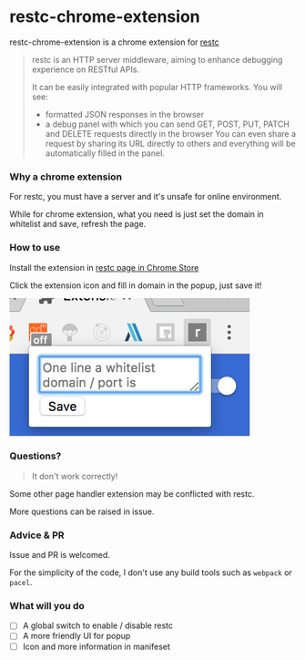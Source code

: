 # restc-chrome-extension

restc-chrome-extension is a chrome extension for [restc](https://github.com/elemefe/restc)

> restc is an HTTP server middleware, aiming to enhance debugging experience on RESTful APIs.
> 
> It can be easily integrated with popular HTTP frameworks. You will see:
>
> - formatted JSON responses in the browser
> - a debug panel with which you can send GET, POST, PUT, PATCH and DELETE requests directly in the browser
> You can even share a request by sharing its URL directly to others and everything will be automatically filled in the panel.

### Why a chrome extension

For restc, you must have a server and it's unsafe for online environment.

While for chrome extension, what you need is just set the domain in whitelist and save, refresh the page.

### How to use

Install the extension in [restc page in Chrome Store](https://chrome.google.com/webstore/detail/restc/fgnllkanjopcpnfoloagilbhpiglmgnc)

Click the extension icon and fill in domain in the popup, just save it!

![popup](./docs/popup.png)

### Questions?

> It don't work correctly!

Some other page handler extension may be conflicted with restc.

More questions can be raised in issue.

### Advice & PR

Issue and PR is welcomed.

For the simplicity of the code, I don't use any build tools such as `webpack` or `pacel`.

### What will you do

- [ ] A global switch to enable / disable restc
- [ ] A more friendly UI for popup
- [ ] Icon and more information in manifeset
